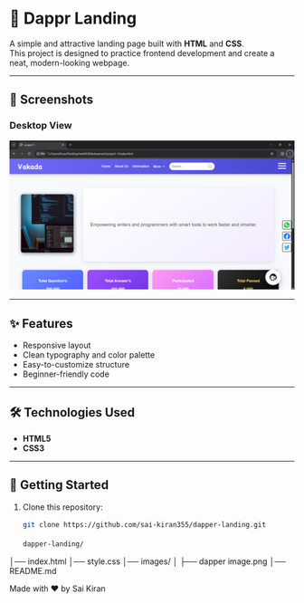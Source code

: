 # 🚀 Dappr Landing

A simple and attractive landing page built with **HTML** and **CSS**.  
This project is designed to practice frontend development and create a neat, modern-looking webpage.  

---

## 📸 Screenshots  

### Desktop View  
![Desktop Screenshot](images/dapper%20image.png)   

---

## ✨ Features
- Responsive layout  
- Clean typography and color palette  
- Easy-to-customize structure  
- Beginner-friendly code  

---

## 🛠️ Technologies Used
- **HTML5**  
- **CSS3**  

---

## 🚀 Getting Started  

1. Clone this repository:  
   ```bash
   git clone https://github.com/sai-kiran355/dapper-landing.git

   dapper-landing/
│── index.html
│── style.css
│── images/
│    ├── dapper image.png
│── README.md

Made with ❤️ by Sai Kiran
